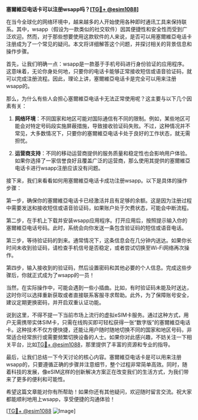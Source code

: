 **塞爾維亞电话卡可以注册wsapp吗？[[TG💪+ @esim1088](https://t.me/s/esim1088)]**

在当今全球化的网络环境中，越来越多的人开始使用各种即时通讯工具来保持联系。其中，wsapp（假设为一款类似的社交软件）因其便捷性和安全性而受到广泛欢迎。然而，对于那些想要使用这款软件的人来说，是否可以用塞爾維亞电话卡注册成为了一个常见的疑问。本文将详细解答这个问题，并探讨相关的背景信息和操作步骤。

首先，让我们明确一点：wsapp是一款基于手机号码进行身份验证的应用程序。这意味着，无论你身处何地，只要你的电话卡能够正常接收短信或语音验证码，就可以完成注册流程。因此，理论上讲，塞爾維亞电话卡是完全可以用来注册wsapp的。

那么，为什么有些人会担心塞爾維亞电话卡无法正常使用呢？这主要与以下几个因素有关：

1. **网络环境**：不同国家和地区可能对国际通信有不同的限制。例如，某些地区可能会对特定号码段实施屏蔽措施，导致接收验证码失败。不过，这种情况并不常见，大多数情况下，只要你的塞爾維亞电话卡处于良好的工作状态，就无需担忧。

2. **运营商支持**：不同的移动运营商提供的服务质量和稳定性也会影响用户体验。如果你选择了一家信誉良好且覆盖广泛的运营商，那么使用其提供的塞爾維亞电话卡进行wsapp注册应该没有问题。

接下来，我们来看看如何用塞爾維亞电话卡成功注册wsapp。以下是具体的操作步骤：

第一步，确保你的塞爾維亞电话卡已经激活并且有足够的余额。这是因为注册过程中需要发送和接收短信或语音验证码，如果账户处于欠费状态，可能会中断流程。

第二步，在手机上下载并安装wsapp应用程序。打开应用后，按照提示输入你的塞爾維亞电话号码。此时，系统会向你发送一条包含验证码的短信或语音电话。

第三步，等待验证码的到来。通常情况下，这条信息会在几分钟内送达。如果你长时间未收到验证码，请检查手机信号是否稳定，或者尝试切换至Wi-Fi网络再次操作。

第四步，输入接收到的验证码，然后设置密码和其他必要的个人信息。完成这些步骤后，你就正式成为了wsapp的一员！

当然，在实际操作中，可能会遇到一些小插曲。比如，有时验证码未能及时送达，这时你可以选择重新获取或者直接联系客服寻求帮助。此外，为了保障账号安全，建议定期更换密码，并开启双重认证功能。

说到这里，不得不提一下当前市场上流行的虚拟eSIM卡服务。通过这种方式，用户无需携带实体SIM卡，只需在线购买即可轻松获得一张“数字版”的塞爾維亞电话卡。这种技术不仅方便快捷，还能让用户随时随地切换不同的国家和地区号码，非常适合经常旅行或需要频繁切换设备的人士。如果你对此感兴趣，不妨关注一下相关平台，比如[TG💪+ @esim1088](https://t.me/s/esim1088)，那里提供了丰富的资源和专业的指导。

最后，让我们总结一下今天讨论的核心内容。塞爾維亞电话卡是可以用来注册wsapp的，只要遵循正确的步骤并注意细节，整个过程非常简单高效。同时，随着科技的发展，像eSIM这样的创新解决方案正在改变我们的生活方式，为我们带来了更多的便利和可能性。

希望这篇文章能对你有所帮助！如果你还有其他疑问，欢迎随时留言交流。祝大家都能顺利地用上wsapp，享受便捷的沟通体验！

[[TG💪+ @esim1088](https://t.me/s/esim1088) ![Image](https://i.postimg.cc/4NQfJmqS/Snipaste-2025-05-13-00-14-12.png)]